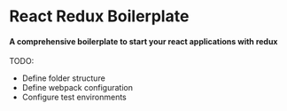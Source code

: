 # React Redux Boilerplate

#### A comprehensive boilerplate to start your react applications with redux

TODO:
- Define folder structure
- Define webpack configuration
- Configure test environments
